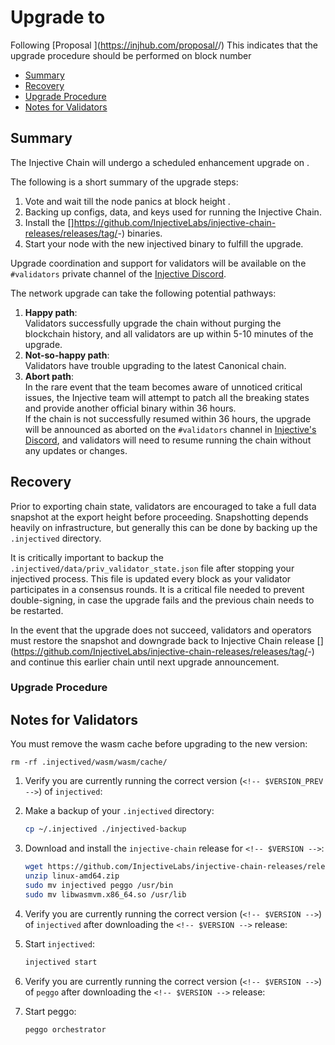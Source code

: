 # Upgrade to <!-- $VERSION -->

<!-- $DATE (e.g. Tuesday, August 19th, 2025) -->

Following [Proposal <!-- $PROPOSAL_NUM -->](https://injhub.com/proposal/<!-- $PROPOSAL_NUM -->/) This indicates that the upgrade procedure should be performed on block number **<!-- $BLOCK_NUM -->**

* [Summary](#summary)
* [Recovery](#recovery)
* [Upgrade Procedure](#upgrade-procedure)
* [Notes for Validators](#notes-for-validators)

## Summary

The Injective Chain will undergo a scheduled enhancement upgrade on **<!-- $DATE_TIME (e.g. Tuesday, August 19th, 2025, 14:00 UTC) -->**.

The following is a short summary of the upgrade steps:

1. Vote and wait till the node panics at block height **<!-- $BLOCK_NUM -->**.
2. Backing up configs, data, and keys used for running the Injective Chain.
3. Install the [<!-- $VERSION -->]https://github.com/InjectiveLabs/injective-chain-releases/releases/tag/<!-- $VERSION -->-<!-- $VERSION_ID -->) binaries.
4. Start your node with the new injectived binary to fulfill the upgrade.

Upgrade coordination and support for validators will be available on the `#validators` private channel of the [Injective Discord](https://discord.gg/injective).

The network upgrade can take the following potential pathways:

1. **Happy path**:\
   Validators successfully upgrade the chain without purging the blockchain history, and all validators are up within 5-10 minutes of the upgrade.
2. **Not-so-happy path**:\
   Validators have trouble upgrading to the latest Canonical chain.
3. **Abort path**:\
   In the rare event that the team becomes aware of unnoticed critical issues, the Injective team will attempt to patch all the breaking states and provide another official binary within 36 hours.\
   If the chain is not successfully resumed within 36 hours, the upgrade will be announced as aborted on the `#validators` channel in [Injective's Discord](https://discord.gg/injective), and validators will need to resume running the chain without any updates or changes.

## Recovery

Prior to exporting chain state, validators are encouraged to take a full data snapshot at the export height before proceeding. Snapshotting depends heavily on infrastructure, but generally this can be done by backing up the `.injectived` directory.

It is critically important to backup the `.injectived/data/priv_validator_state.json` file after stopping your injectived process. This file is updated every block as your validator participates in a consensus rounds. It is a critical file needed to prevent double-signing, in case the upgrade fails and the previous chain needs to be restarted.

In the event that the upgrade does not succeed, validators and operators must restore the snapshot and downgrade back to Injective Chain release [<!-- $VERSION_PREV -->](https://github.com/InjectiveLabs/injective-chain-releases/releases/tag/<!-- $VERSION_PREV -->-<!-- $VERSION_ID_PREV -->) and continue this earlier chain until next upgrade announcement.

### Upgrade Procedure

## Notes for Validators

You must remove the wasm cache before upgrading to the new version:

```shell
rm -rf .injectived/wasm/wasm/cache/
```

1.  Verify you are currently running the correct version (`<!-- $VERSION_PREV -->`) of `injectived`:

    <!-- $INJECTIVED_PREV_OUTPUT -->
    <!-- e.g.
    ```bash
    $ injectived version
    Version v1.16.1 (8be67e82d)
    Compiled at 20250802-1913 using Go go1.23.9
    ```
    -->

2.  Make a backup of your `.injectived` directory:

    ```bash
    cp ~/.injectived ./injectived-backup
    ```

3. Download and install the `injective-chain` release for `<!-- $VERSION -->`:

    ```bash
    wget https://github.com/InjectiveLabs/injective-chain-releases/releases/download/<!-- $VERSION -->-<!-- $VERSION_ID -->/linux-amd64.zip
    unzip linux-amd64.zip
    sudo mv injectived peggo /usr/bin
    sudo mv libwasmvm.x86_64.so /usr/lib
    ```

4.  Verify you are currently running the correct version (`<!-- $VERSION -->`) of `injectived` after downloading the `<!-- $VERSION -->` release:

    <!-- $INJECTIVED_PREV_OUTPUT -->
    <!-- e.g.
    ```bash
    $ injectived version
    Version v1.16.2 (437674d)
    Compiled at 20250814-2305 using Go go1.23.9
    ```
    -->

5.  Start `injectived`:

    ```bash
    injectived start
    ```

6.  Verify you are currently running the correct version (`<!-- $VERSION -->`) of `peggo` after downloading the `<!-- $VERSION -->` release:

    <!-- $PEGGO_PREV_OUTPUT -->
    <!-- e.g.
    ```bash
    $ peggo version
    Version v1.16.2 (437674d)
    Compiled at 20250814-2307 using Go go1.23.9
    ```
    -->

7.  Start peggo:

    ```bash
    peggo orchestrator
    ```
